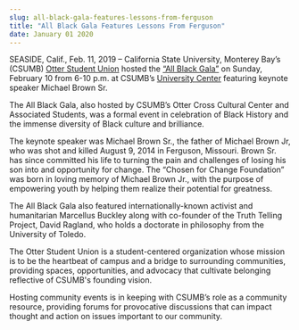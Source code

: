 ```yaml
---
slug: all-black-gala-features-lessons-from-ferguson
title: "All Black Gala Features Lessons From Ferguson"
date: January 01 2020
---
```


 
<p>
  SEASIDE, Calif., Feb. 11, 2019 – California State University, Monterey Bay’s
  (CSUMB) <a href="https://csumb.edu/osu">Otter Student Union</a> hosted the
  <a
    href="https://csumb.edu/osu/union-programming-board/all-black-gala-2019-lessons-ferguson"
    >“All Black Gala”</a
  >
  on Sunday, February 10 from 6-10 p.m. at CSUMB’s
  <a href="https://csumb.edu/directory/buildings/university-center"
    >University Center</a
  >
  featuring keynote speaker Michael Brown Sr.
</p>
<p>
  The All Black Gala, also hosted by CSUMB’s Otter Cross Cultural Center and
  Associated Students, was a formal event in celebration of Black History and
  the immense diversity of Black culture and brilliance.
</p>
<p>
  The keynote speaker was Michael Brown Sr., the father of Michael Brown Jr, who
  was shot and killed August 9, 2014 in Ferguson, Missouri. Brown Sr. has since
  committed his life to turning the pain and challenges of losing his son into
  and opportunity for change. The “Chosen for Change Foundation” was born in
  loving memory of Michael Brown Jr., with the purpose of empowering youth by
  helping them realize their potential for greatness.
</p>
<p>
  The All Black Gala also featured internationally-known activist and
  humanitarian Marcellus Buckley along with co-founder of the Truth Telling
  Project, David Ragland, who holds a doctorate in philosophy from the
  University of Toledo.
</p>
<p>
  The Otter Student Union is a student-centered organization whose mission is to
  be the heartbeat of campus and a bridge to surrounding communities, providing
  spaces, opportunities, and advocacy that cultivate belonging reflective of
  CSUMB's founding vision.
</p>
<p>
  Hosting community events is in keeping with CSUMB’s role as a community
  resource, providing forums for provocative discussions that can impact thought
  and action on issues important to our community.
</p>
 
